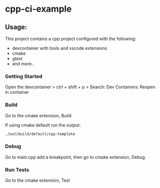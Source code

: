 # cpp-ci-example

## Usage:

This project contains a cpp project configured with the following:
- devcontainer with tools and vscode extensions
- cmake
- gtest
- and more..

### Getting Started

Open the devcontainer > ctrl + shift + p > Search: Dev Containers: Reopen in container

### Build

Go to the cmake extension, Build

If using cmake default run the output:

```sh
./out/build/default/cpp-template 
```

### Debug

Go to main.cpp add a breakpoint, then go to cmake extension, Debug.

### Run Tests

Go to the cmake extension, Test
